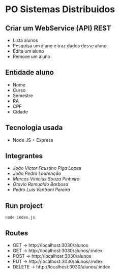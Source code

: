 # PO Sistemas Distribuidos

## Criar um WebService (API) REST
- Lista alunos
- Pesquisa um aluno e traz dados desse aluno
- Edita um aluno
- Remove um aluno


## Entidade aluno
- Nome
- Curso
- Semestre
- RA
- CPF
- Cidade


## Tecnologia usada
- Node JS + Express


## **Integrantes**

- *João Victor Faustino Piga Lopes*
- *João Pedro Lourenção*
- *Marcos Vinicius Souza Pinheiro*
- *Otavio Romualdo Barbosa*
- *Pedro Luis Ventroni Pereira*


## Run project

```node index.js```

## Routes

- GET -> http://localhost:3030/alunos
- GET -> http://localhost:3030/alunos/:index
- POST -> http://localhost:3030/alunos
- PUT -> http://localhost:3030/alunos/:index
- DELETE -> http://localhost:3030/alunos/:index